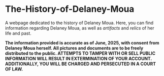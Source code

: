 # The-History-of-Delaney-Moua
A webpage dedicated to the history of Delaney Moua. Here, you can find information regarding Delaney Moua, as well as *artifacts* and *relics* of her life and past.

**The information provided is accurate as of June, 2025, with consent from Delaney Moua herself. All pictures and documents are to be freely distributed to the public. ATTEMPTS TO TAMPER WITH OR SELL PUBLIC INFORMATION WILL RESULT IN EXTERMINATION OF YOUR ACCOUNT. ADDITIONALLY, YOU WILL BE CHARGED AND PERSECUTED IN A COURT OF LAW.**
